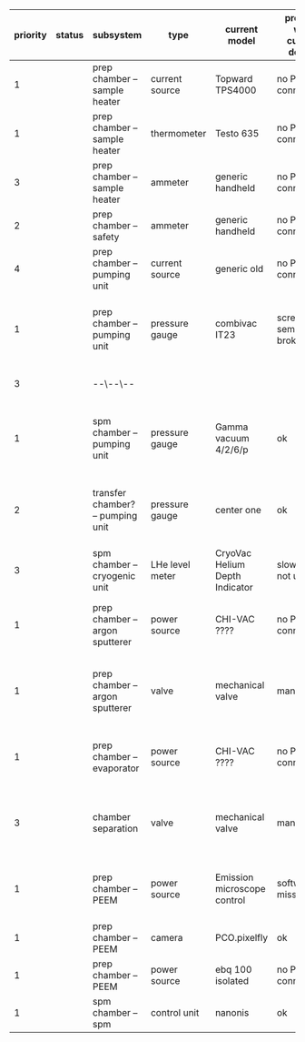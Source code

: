 
| priority | status | subsystem | type | current model | problem with current device | requirements/parameters | function | to do | possible options | comment |
| -------- | ------ | --------- | ---- | ------------- | --------------------------- | ----------------------- | -------- | ----- | ---------------- | ------- |
| 1 | | prep chamber – sample heater | current source | Topward TPS4000 | no PC connectivity | DC 30V 3A | sample heating | replace | | |
| 1 | | prep chamber – sample heater | thermometer | Testo 635 | no PC connectivity | unknown thermopair installed | sample T readout | Calibration? Replace with multimeter? |
| 3 | | prep chamber – sample heater | ammeter | generic handheld | no PC connectivity  | DC 3A | heating current readout | not needed if source is good | ignore? |
| 2 | | prep chamber – safety | ammeter | generic handheld | no PC connectivity | DC 2mA limit | current to ground readout | replace | 
| 4 | | prep chamber – pumping unit  | current source  | generic old  | no PC connectivity  | DC 30V 120mA  | SECUVAC valve  | doesn’t have to be controlled remotely  | ignore
| 1 | | prep chamber – pumping unit  | pressure gauge  | combivac IT23  | screen semi-broken  |   | prep ch pressure readout  | connect to PC (ethernet and serial port are present)
| 3 | | --\\--\\--  |   |   |   |   |   | replace because of screen
| 1 | | spm chamber – pumping unit  | pressure gauge  | Gamma vacuum 4/2/6/p  | ok  |   | stm ch pressure readout  | connect to PC (ethernet and serial port are present)
| 2 | | transfer chamber? – pumping unit  | pressure gauge  | center one  | ok  |   |   | connect to PC (ethernet and serial port are present)
| 3 | | spm chamber – cryogenic unit  | LHe level meter  | CryoVac Helium Depth Indicator  | slow mode not used?  |   | LHe level meter  | connect to PC (serial port is present)
| 1 | | prep chamber – argon sputterer  | power source  | CHI-VAC ????  | no PC connectivity  | DCV 2kV and DCI 50mA and focus?  | sputterer control  | find manual. Replace? Talk to it somehow?
| 1 | | prep chamber – argon sputterer  | valve  | mechanical valve  | manual only  | ??? needle valve  | let argon into prep ch  | replace with electric valve / find a way to control  |   |   | https://www.chi-vac.com/QW_Product/ENProductDetail?ProductId=28&FirstTypeId=3&flag=2
| 1 | | prep chamber – evaporator  | power source  | CHI-VAC ????  | no PC connectivity  | ???? with PID  | evaporation control  | find manual. Replace? Talk to it somehow?
| 3 | | chamber separation  | valve  | mechanical valve  | manual only  | ???  | separation of the chambers  | replace with electric valve / find a way to control
| 1 | | prep chamber – PEEM  | power source  | Emission microscope control  | software missing  | see manual  | main PEEM control unit  | talk to Florian first, then update the entry
| 1 | | prep chamber – PEEM  | camera  | PCO.pixelfly  | ok  | USB camera  | PEEM camera  | --\\--\\--
| 1 | | prep chamber – PEEM  | power source  | ebq 100 isolated  | no PC connectivity  | see manual  | UV light source  | --\\--\\--
| 1 | | spm chamber – spm  | control unit  | nanonis  | ok  | nanonis control unit  | 





